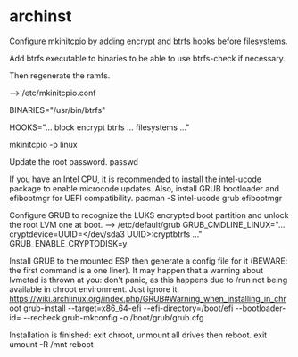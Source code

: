 # archinst

Configure mkinitcpio by adding encrypt and btrfs hooks before filesystems.

Add btrfs executable to binaries to be able to use btrfs-check if necessary.

Then regenerate the ramfs.

--> /etc/mkinitcpio.conf

BINARIES="/usr/bin/btrfs"

HOOKS="... block encrypt btrfs ... filesystems ..."

mkinitcpio -p linux

Update the root password.
passwd

If you have an Intel CPU, it is recommended to install the intel-ucode
package to enable microcode updates. Also, install GRUB bootloader and
efibootmgr for UEFI compatibility.
pacman -S intel-ucode grub efibootmgr

Configure GRUB to recognize the LUKS encrypted boot partition and unlock
the root LVM one at boot.
--> /etc/default/grub
    GRUB_CMDLINE_LINUX="... cryptdevice=UUID=</dev/sda3 UUID>:cryptbtrfs ..."
    GRUB_ENABLE_CRYPTODISK=y

Install GRUB to the mounted ESP then generate a config file for it
(BEWARE: the first command is a one liner). It may happen that a warning
about lvmetad is thrown at you: don't panic, as this happens due to /run
not being available in chroot environment. Just ignore it.
https://wiki.archlinux.org/index.php/GRUB#Warning_when_installing_in_chroot
grub-install --target=x86_64-efi
             --efi-directory=/boot/efi
             --bootloader-id=<chosen entry name>
             --recheck
grub-mkconfig -o /boot/grub/grub.cfg

Installation is finished: exit chroot, unmount all drives then reboot.
exit
umount -R /mnt
reboot
